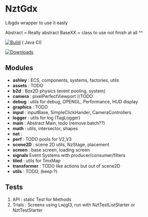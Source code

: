 # NztGdx

Libgdx wrapper to use it easly

Abstract = Really abstract BaseXX = class to use not finish at all ^^

[![Build](https://github.com/fabiitch/NztGdx/workflows/Java%20CI/badge.svg?branch=master)](https://github.com/fabiitch/NztGdx/actions/workflows/gradle.yml) (
Java CI)

[![Downloads](https://img.shields.io/github/downloads/fabiitch/NztGdx/total.svg)](https://github.com/fabiitch/NztGdx/releases)

## Modules

* **ashley** : ECS, components, systems, factories, utils
* **assets** : TODO
* **b2d** : Box2D physics (event pooling, system)
* **camera** : pixelPerfectViewport //TODO
* **debug** : utils for debug, OPENGL, Performance, HUD display
* **graphics** : TODO
* **input** : inputBase, SimpleClickHander, CameraControllers
* **logger** : utils for log (TagLogger)
* **main** : Abstract Main, todo (remove batch??)
* **math** : utils, intersector, shapes
* **net** :
* **perf** : TODO pools for V2,V3
* **scene2D** : scene 2D utils, NzStage, placement
* **screen** : base screen, loading screen
* **signals** Event Systems with producer/consumer/filters
* **tiled** : utils for TmxMap
* **transformer** : TODO like actions but out of scene2D
* **utils** : TODO, (keep ?)

## Tests

1) API    :  static Test for Methods
2) Trials : Screens using Lwjgl3, run with NztTestListStarter or NztTestStarter
